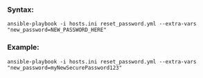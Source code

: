 
### Syntax:
`ansible-playbook -i hosts.ini reset_password.yml --extra-vars "new_password=NEW_PASSWORD_HERE"`

### Example:
`ansible-playbook -i hosts.ini reset_password.yml --extra-vars "new_password=myNewSecurePassword123"`
